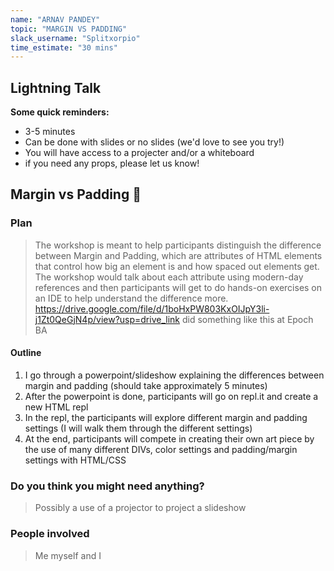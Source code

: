 ```yaml
---
name: "ARNAV PANDEY"
topic: "MARGIN VS PADDING"
slack_username: "Splitxorpio"
time_estimate: "30 mins"
---
```


## Lightning Talk

**Some quick reminders:**

* 3-5 minutes
* Can be done with slides or no slides (we'd love to see you try!)
* You will have access to a projecter and/or a whiteboard
* if you need any props, please let us know!

## Margin vs Padding 🤔

### Plan

> The workshop is meant to help participants distinguish the difference between Margin and Padding, which are attributes of HTML elements that control how big an element is and how spaced out elements get.
> The workshop would talk about each attribute using modern-day references and then participants will get to do hands-on exercises on an IDE to help understand the difference more.
> https://drive.google.com/file/d/1boHxPW803KxOIJpY3li-j1Zt0QeGjN4p/view?usp=drive_link did something like this at Epoch BA

#### Outline

1. I go through a powerpoint/slideshow explaining the differences between margin and padding (should take approximately 5 minutes)
2. After the powerpoint is done, participants will go on repl.it and create a new HTML repl
3. In the repl, the participants will explore different margin and padding settings (I will walk them through the different settings)
4. At the end, participants will compete in creating their own art piece by the use of many different DIVs, color settings and padding/margin settings with HTML/CSS

### Do you think you might need anything?

> Possibly a use of a projector to project a slideshow

### People involved

> Me myself and I
